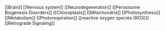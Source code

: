 [[Brain]]
[[Nervous system]]
[[Neurodegeneration]]
[[Peroxisome Biogenesis Disorders]]
[[Chloroplasts]]
[[Mitochondria]]
[[Photosynthesis]]
[[Metabolism]]
[[Photorespiration]]
[[reactive oxygen species (ROS)]]
[[Retrograde Signaling]]
